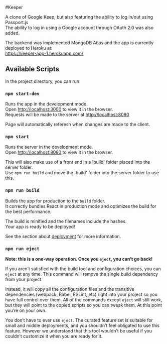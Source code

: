 #Keeper

A clone of Google Keep, but also featuring the ability to log in/out using Passport.js<br />
The ability to log in using a Google account through OAuth 2.0 was also added.<br />

The backend was implemented MongoDB Atlas and the app is currently deployed to Heroku at: <br />
https://keeper-app-1.herokuapp.com/

## Available Scripts

In the project directory, you can run:

### `npm start-dev`

Runs the app in the development mode.<br />
Open [http://localhost:3000](http://localhost:3000) to view it in the browser.<br />
Requests will be made to the server at [http://localhost:8080](http://localhost:8080)

Page will automatically referesh when changes are made to the client.

### `npm start`

Runs the server in the development mode.<br />
Open [http://localhost:8080](http://localhost:8080) to view it in the browser.

This will also make use of a front end in a 'build' folder placed into the server folder.<br />
Use `npm run build` and move the 'build' folder into the server folder to use this.

### `npm run build`

Builds the app for production to the `build` folder.<br />
It correctly bundles React in production mode and optimizes the build for the best performance.

The build is minified and the filenames include the hashes.<br />
Your app is ready to be deployed!

See the section about [deployment](https://facebook.github.io/create-react-app/docs/deployment) for more information.

### `npm run eject`

**Note: this is a one-way operation. Once you `eject`, you can’t go back!**

If you aren’t satisfied with the build tool and configuration choices, you can `eject` at any time. This command will remove the single build dependency from your project.

Instead, it will copy all the configuration files and the transitive dependencies (webpack, Babel, ESLint, etc) right into your project so you have full control over them. All of the commands except `eject` will still work, but they will point to the copied scripts so you can tweak them. At this point you’re on your own.

You don’t have to ever use `eject`. The curated feature set is suitable for small and middle deployments, and you shouldn’t feel obligated to use this feature. However we understand that this tool wouldn’t be useful if you couldn’t customize it when you are ready for it.
